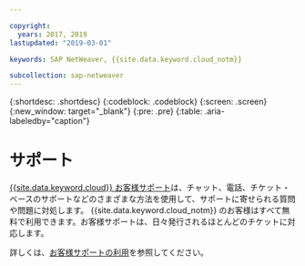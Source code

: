 ```yaml
---

copyright:
  years: 2017, 2019
lastupdated: "2019-03-01"

keywords: SAP NetWeaver, {{site.data.keyword.cloud_notm}}

subcollection: sap-netweaver
---
```


{:shortdesc: .shortdesc}
{:codeblock: .codeblock}
{:screen: .screen}
{:new_window: target="_blank"}
{:pre: .pre}
{:table: .aria-labeledby="caption"}

# サポート

[{{site.data.keyword.cloud}} お客様サポート](/docs/get-support?topic=get-support-getting-customer-support#getting-customer-support)は、チャット、電話、チケット・ベースのサポートなどのさまざまな方法を使用して、サポートに寄せられる質問や問題に対処します。 {{site.data.keyword.cloud_notm}} のお客様はすべて無料で利用できます。お客様サポートは、日々発行されるほとんどのチケットに対応します。

詳しくは、[お客様サポートの利用](/docs/get-support?topic=get-support-getting-customer-support#getting-customer-support)を参照してください。

